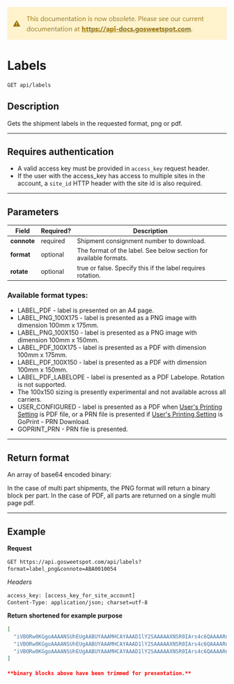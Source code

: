 [![](../obsolete-banner.png)](https://api-docs.gosweetspot.com/)

# Labels

    GET api/labels

## Description
Gets the shipment labels in the requested format, png or pdf.

***

## Requires authentication
* A valid access key must be provided in `access_key` request header.
* If the user with the access_key has access to multiple sites in the account, a `site_id` HTTP header with the site id is also required.

***

## Parameters
|Field|Required?|Description|
|--- |--- |--- |
|**connote**|required|Shipment consignment number to download.|
|**format**|optional|The format of the label. See below section for available formats.|
|**rotate**|optional|true or false. Specify this if the label requires rotation.|



### Available format types:

+ LABEL_PDF - label is presented on an A4 page.  </li>
+ LABEL_PNG_100X175 - label is presented as a PNG image with dimension 100mm x 175mm.
+ LABEL_PNG_100X150 - label is presented as a PNG image with dimension 100mm x 150mm.
+ LABEL_PDF_100X175 - label is presented as a PDF with dimension 100mm x 175mm.
+ LABEL_PDF_100X150 - label is presented as a PDF with dimension 100mm x 150mm.
+ LABEL_PDF_LABELOPE - label is presented as a PDF Labelope. Rotation is not supported.
+ The 100x150 sizing is presently experimental and not available across all carriers.
+ USER_CONFIGURED - label is presented as a PDF when [User's Printing Setting](https://ship.gosweetspot.com/settings) is PDF file, or a PRN file is presented if [User's Printing Setting](https://ship.gosweetspot.com/settings) is GoPrint - PRN Download.
+ GOPRINT_PRN - PRN file is presented.
***

## Return format
An array of base64 encoded binary:

In the case of multi part shipments, the PNG format will return a binary block per part.
In the case of PDF, all parts are returned on a single multi page pdf.
***

## Example
**Request**

    GET https://api.gosweetspot.com/api/labels?format=label_png&connote=ABA0010054

*Headers*

    access_key: [access_key_for_site_account]
    Content-Type: application/json; charset=utf-8


**Return** __shortened for example purpose__
``` json
[
  "iVBORw0KGgoAAAANSUhEUgAABUYAAAMHCAYAAAD1lY2SAAAAAXNSR0IArs4c6QAAAARnQU1BAACxjwv8YQUAAAAJcEhZcwAADsMAAA7DAcdvqGQAAP+lSURBVHhe7P0JtGX3ld\/3UbKk7pYlmW4pDiUPk",
  "iVBORw0KGgoAAAANSUhEUgAABUYAAAMHCAYAAAD1lY2SAAAAAXNSR0IArs4c6QAAAARnQU1BAACxjwv8YQUAAAAJcEhZcwAADsMAAA7DAcdvqGQAAP+lSURBVHhe7P0JtGXXnd\/3UbKk7pYlmW4pDiUPk",
  "iVBORw0KGgoAAAANSUhEUgAABUYAAAMHCAYAAAD1lY2SAAAAAXNSR0IArs4c6QAAAARnQU1BAACxjwv8YQUAAAAJcEhZcwAADsMAAA7DAcdvqGQAAP+lSURBVHhe7P0J9GXXld\/3UbKk7pYlmW4pDiUPk"
]

**binary blocks above have been trimmed for presentation.**

```
